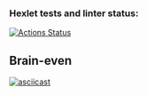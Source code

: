 ### Hexlet tests and linter status:
[![Actions Status](https://github.com/rimaris/frontend-project-44/workflows/hexlet-check/badge.svg)](https://github.com/rimaris/frontend-project-44/actions)
## Brain-even
[![asciicast](https://asciinema.org/a/trNwL8WdKOaWjEpwjCYEOQunq.svg)](https://asciinema.org/a/trNwL8WdKOaWjEpwjCYEOQunq)